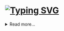 # [![Typing SVG](https://readme-typing-svg.demolab.com/?size=50&duration=4000&pause=300&color=A0C172&center=true&vCenter=true&multiline=true&repeat=false&random=false&width=1300&height=140&lines=Hi+everyone;I'm+Eliza,+a+self+taught+frontend+developer)](https://git.io/typing-svg)
<details>
  <summary>
    Read more...
  </summary>

  ## My skills:
  
  ### **Programming languages:**
  
  * JavaScript
  * TypeScript
  * Python
  * HTML
  * CSS


  ### **Frameworks/Libraries:**
  
  * React
  * React Redux
  * React Router
  * React Three Fiber
  * Three.js
  * Next.js


  ### **Tools:**
  
  * Git
  * Command Line
  * Blender


  ### **Languages**
  
  | Language      | Proficiency     |
  | ------------- | --------------  |
  | English       | C1              |
  | German        | B1              |
  | Polish        | Native language |
  <br>

  [![](https://img.shields.io/badge/linkedin-0a66c2)]([http://linkedin.com/in/ingridrosselis](https://www.linkedin.com/in/eliza-nierwi%C5%84ska-583385278/))
  [![](https://img.shields.io/badge/blog-a0c172)](https://tech-blog-en.vercel.app/)
</details>
